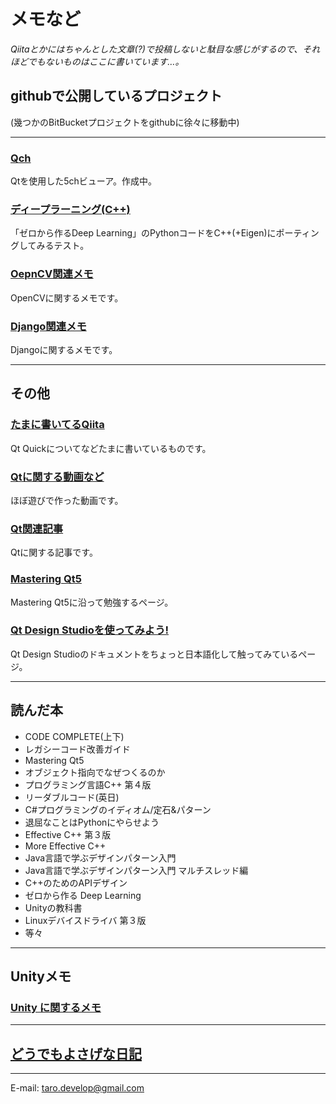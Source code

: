 # メモなど

*Qiitaとかにはちゃんとした文章(?)で投稿しないと駄目な感じがするので、それほどでもないものはここに書いています…。*

## githubで公開しているプロジェクト

(幾つかのBitBucketプロジェクトをgithubに徐々に移動中)

***

### [Qch](https://github.com/Taro3/Qch)

Qtを使用した5chビューア。作成中。

### **[ディープラーニング(C++)](https://github.com/Taro3/DeepLearning_Cpp)**

「ゼロから作るDeep Learning」のPythonコードをC++(+Eigen)にポーティングしてみるテスト。

### **[OepnCV関連メモ](OpenCV/index.md)**

OpenCVに関するメモです。

### **[Django関連メモ](Django/index.md)**

Djangoに関するメモです。

***

## その他

### **[たまに書いてるQiita](https://qiita.com/Taro3)**

Qt Quickについてなどたまに書いているものです。

### **[Qtに関する動画など](https://www.youtube.com/channel/UCFxAZQrRT32KeJ9U5UtyhHQ?view_as=subscriber)**

ほぼ遊びで作った動画です。

### **[Qt関連記事](Qt/Qt.md)**

Qtに関する記事です。

### **[Mastering Qt5](Qt/MasteringQt5/index.md)**

Mastering Qt5に沿って勉強するページ。

### **[Qt Design Studioを使ってみよう!](Qt/Qt_Design_Studio/index.md)**

Qt Design Studioのドキュメントをちょっと日本語化して触ってみているページ。

***

## 読んだ本

* CODE COMPLETE(上下)
* レガシーコード改善ガイド
* Mastering Qt5
* オブジェクト指向でなぜつくるのか
* プログラミング言語C++ 第４版
* リーダブルコード(英日)
* C#プログラミングのイディオム/定石&パターン
* 退屈なことはPythonにやらせよう
* Effective C++ 第３版
* More Effective C++
* Java言語で学ぶデザインパターン入門
* Java言語で学ぶデザインパターン入門 マルチスレッド編
* C++のためのAPIデザイン
* ゼロから作る Deep Learning
* Unityの教科書
* Linuxデバイスドライバ 第３版
* 等々

***

## Unityメモ

### **[Unity に関するメモ](Unity/index.md)**

***

## **[どうでもよさげな日記](Dialy/index.md)**

***

E-mail: [taro.develop@gmail.com](mailto:taro.develop@gmail.com)
